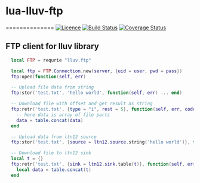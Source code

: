 # lua-lluv-ftp
==============
[![Licence](http://img.shields.io/badge/Licence-MIT-brightgreen.svg)](LICENSE)
[![Build Status](https://travis-ci.org/moteus/lua-lluv-ftp.svg?branch=master)](https://travis-ci.org/moteus/lua-lluv-ftp)
[![Coverage Status](https://coveralls.io/repos/github/moteus/lua-lluv-ftp/badge.svg?branch=master)](https://coveralls.io/github/moteus/lua-lluv-ftp?branch=master)

## FTP client for lluv library

```Lua
  local FTP = requrie "lluv.ftp"

  local ftp = FTP.Connection.new(server, {uid = user, pwd = pass})
  ftp:open(function(self, err)

  -- Upload file data from string
  ftp:stor('test.txt', 'hello world', function(self, err) ... end)

  -- Download file with offset and get result as string
  ftp:retr('test.txt', {type = "i", rest = 5}, function(self, err, code, data)
    -- here data is array of file parts
    data = table.concat(data)
  end

  -- Upload data from ltn12 source
  ftp:stor('test.txt', {source = ltn12.source.string('hello world')}, function(self, err) ... end)

  -- Download file to ltn12 sink
  local t = {}
  ftp:retr('test.txt', {sink = ltn12.sink.table(t)}, function(self, err, code, data)
    local data = table.concat(t)
  end
```
